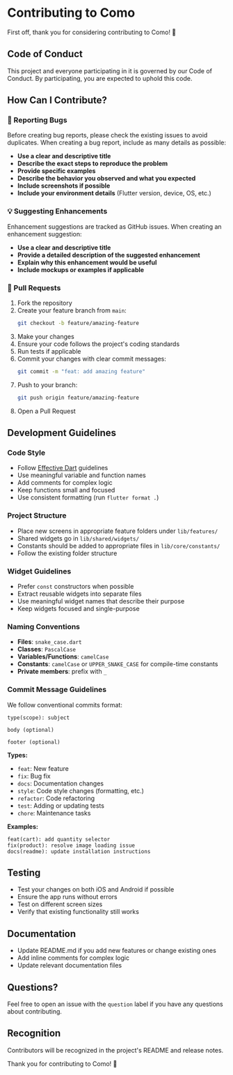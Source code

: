 # Contributing to Como

First off, thank you for considering contributing to Como! 🎉

## Code of Conduct

This project and everyone participating in it is governed by our Code of Conduct. By participating, you are expected to uphold this code.

## How Can I Contribute?

### 🐛 Reporting Bugs

Before creating bug reports, please check the existing issues to avoid duplicates. When creating a bug report, include as many details as possible:

- **Use a clear and descriptive title**
- **Describe the exact steps to reproduce the problem**
- **Provide specific examples**
- **Describe the behavior you observed and what you expected**
- **Include screenshots if possible**
- **Include your environment details** (Flutter version, device, OS, etc.)

### 💡 Suggesting Enhancements

Enhancement suggestions are tracked as GitHub issues. When creating an enhancement suggestion:

- **Use a clear and descriptive title**
- **Provide a detailed description of the suggested enhancement**
- **Explain why this enhancement would be useful**
- **Include mockups or examples if applicable**

### 🔧 Pull Requests

1. Fork the repository
2. Create your feature branch from `main`:
   ```bash
   git checkout -b feature/amazing-feature
   ```
3. Make your changes
4. Ensure your code follows the project's coding standards
5. Run tests if applicable
6. Commit your changes with clear commit messages:
   ```bash
   git commit -m "feat: add amazing feature"
   ```
7. Push to your branch:
   ```bash
   git push origin feature/amazing-feature
   ```
8. Open a Pull Request

## Development Guidelines

### Code Style

- Follow [Effective Dart](https://dart.dev/guides/language/effective-dart) guidelines
- Use meaningful variable and function names
- Add comments for complex logic
- Keep functions small and focused
- Use consistent formatting (run `flutter format .`)

### Project Structure

- Place new screens in appropriate feature folders under `lib/features/`
- Shared widgets go in `lib/shared/widgets/`
- Constants should be added to appropriate files in `lib/core/constants/`
- Follow the existing folder structure

### Widget Guidelines

- Prefer `const` constructors when possible
- Extract reusable widgets into separate files
- Use meaningful widget names that describe their purpose
- Keep widgets focused and single-purpose

### Naming Conventions

- **Files**: `snake_case.dart`
- **Classes**: `PascalCase`
- **Variables/Functions**: `camelCase`
- **Constants**: `camelCase` or `UPPER_SNAKE_CASE` for compile-time constants
- **Private members**: prefix with `_`

### Commit Message Guidelines

We follow conventional commits format:

```
type(scope): subject

body (optional)

footer (optional)
```

**Types:**
- `feat`: New feature
- `fix`: Bug fix
- `docs`: Documentation changes
- `style`: Code style changes (formatting, etc.)
- `refactor`: Code refactoring
- `test`: Adding or updating tests
- `chore`: Maintenance tasks

**Examples:**
```
feat(cart): add quantity selector
fix(product): resolve image loading issue
docs(readme): update installation instructions
```

## Testing

- Test your changes on both iOS and Android if possible
- Ensure the app runs without errors
- Test on different screen sizes
- Verify that existing functionality still works

## Documentation

- Update README.md if you add new features or change existing ones
- Add inline comments for complex logic
- Update relevant documentation files

## Questions?

Feel free to open an issue with the `question` label if you have any questions about contributing.

## Recognition

Contributors will be recognized in the project's README and release notes.

Thank you for contributing to Como! 🙏

